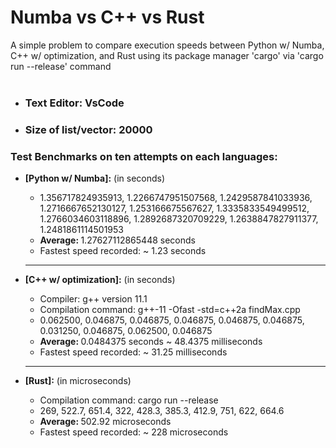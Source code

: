 # Numba vs C++ vs Rust
A simple problem to compare execution speeds between Python w/ Numba, C++ w/ optimization, and Rust using its package manager 'cargo' via 'cargo run --release' command <br><br>
<ul>
  <li><h3>Text Editor: VsCode</h3></li>
  <li><h3>Size of list/vector: 20000</h3></li>
</ul>
<p>
  <h3>Test Benchmarks on ten attempts on each languages:</h3>
  <ul>
  <li><strong>[Python w/ Numba]:</strong> (in seconds)</li>
  <ul>
    <li>1.356717824935913, 1.2266747951507568, 1.2429587841033936, 1.2716667652130127, 1.253166675567627, 1.3335833549499512, 1.2766034603118896, 1.2892687320709229, 1.2638847827911377, 1.2481861114501953</li>
    <li><strong>Average: </strong>1.27627112865448 seconds</li>
    <li>Fastest speed recorded: ~ 1.23 seconds</li>
  </ul>
  <hr>
  <li><strong>[C++ w/ optimization]:</strong> (in seconds)</li>
  <ul>
    <li>Compiler: g++ version 11.1</li>
    <li>Compilation command: g++-11 -Ofast -std=c++2a findMax.cpp</li>
    <li>0.062500, 0.046875, 0.046875, 0.046875, 0.046875, 0.046875, 0.031250, 0.046875, 0.062500, 0.046875</li>
    <li><strong>Average: </strong>0.0484375 seconds ~ 48.4375 milliseconds</li>
    <li>Fastest speed recorded: ~ 31.25 milliseconds</li>
  </ul>
  <hr>
  <li><strong>[Rust]:</strong> (in microseconds)</li>
  <ul>
    <li>Compilation command: cargo run --release
    <li>269, 522.7, 651.4, 322, 428.3, 385.3, 412.9, 751, 622, 664.6</li>
    <li><strong>Average: </strong>502.92 microseconds</li>
    <li>Fastest speed recorded: ~ 228 microseconds</li>
  </ul>
  </ul>
</p>
